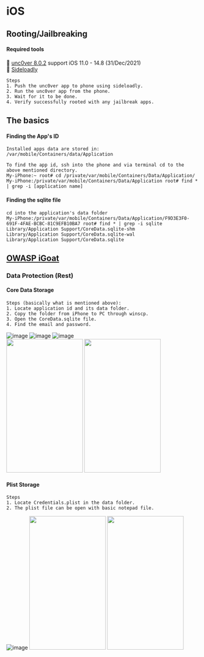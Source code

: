 # iOS

## Rooting/Jailbreaking
#### Required tools
:wrench: [unc0ver 8.0.2](https://unc0ver.dev/) support iOS 11.0 - 14.8 (31/Dec/2021) <br />
:wrench: [Sideloadly](https://sideloadly.io/)<br />
```
Steps
1. Push the unc0ver app to phone using sideloadly.
2. Run the unc0ver app from the phone.
3. Wait for it to be done. 
4. Verify successfully rooted with any jailbreak apps.
```

## The basics
#### Finding the App's ID 
```
Installed apps data are stored in:
/var/mobile/Containers/data/Application

To find the app id, ssh into the phone and via terminal cd to the above mentioned directory.
My-iPhone:~ root# cd /private/var/mobile/Containers/Data/Application/
My-iPhone:/private/var/mobile/Containers/Data/Application root# find * | grep -i [application name]
```

#### Finding the sqlite file
```
cd into the application's data folder
My-iPhone:/private/var/mobile/Containers/Data/Application/F9D3E3F0-691F-4FAE-BCBC-81C9EFB10BA7 root# find * | grep -i sqlite
Library/Application Support/CoreData.sqlite-shm
Library/Application Support/CoreData.sqlite-wal
Library/Application Support/CoreData.sqlite
```

## [OWASP iGoat](https://github.com/OWASP/igoat)
### Data Protection (Rest)
#### Core Data Storage
```
Steps (basically what is mentioned above):
1. Locate application id and its data folder.
2. Copy the folder from iPhone to PC through winscp.
3. Open the CoreData.sqlite file.
4. Find the email and password.
```
![image](https://user-images.githubusercontent.com/31241187/147802735-064afb58-b738-47ef-af07-4b398f81d654.png)
![image](https://user-images.githubusercontent.com/31241187/147802711-bea6b86b-6147-491c-8cdf-6fedab983b69.png)
![image](https://user-images.githubusercontent.com/31241187/147802693-d30b628b-2d40-4653-9782-3fb2ce005875.png) <br />
<img src="https://user-images.githubusercontent.com/31241187/147802913-0b32eee0-52f1-4efc-94d7-149cfa02981a.png" width="200" height="350" />
<img src="https://user-images.githubusercontent.com/31241187/147802942-b0186512-2a95-4a75-a04f-f203734d1c4b.png" width="200" height="350" />

#### Plist Storage
```
Steps
1. Locate Credentials.plist in the data folder.
2. The plist file can be open with basic notepad file.
```
![image](https://user-images.githubusercontent.com/31241187/147804826-43cc3040-2142-44df-86de-8d5a4f732c65.png)
<img src="https://user-images.githubusercontent.com/31241187/147804913-55a589c4-6ec7-470a-8fc5-0b9980196e17.png" width="200" height="350" />
<img src="https://user-images.githubusercontent.com/31241187/147804950-d34b683d-b2d9-48fd-a97c-924d2f06609f.png" width="200" height="350" />
